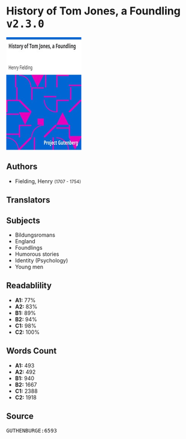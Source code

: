 # History of Tom Jones, a Foundling <kbd>v2.3.0</kbd>

![](./cover.medium.jpg "")

## Authors


 - Fielding, Henry <small>(1707 - 1754)</small>

## Translators



## Subjects


 - Bildungsromans
 - England
 - Foundlings
 - Humorous stories
 - Identity (Psychology)
 - Young men

## Readablility


 - **A1:** 77%
 - **A2:** 83%
 - **B1:** 89%
 - **B2:** 94%
 - **C1:** 98%
 - **C2:** 100%

## Words Count


 - **A1:** 493
 - **A2:** 492
 - **B1:** 940
 - **B2:** 1667
 - **C1:** 2388
 - **C2:** 1918

## Source


<kbd>GUTHENBURGE:6593</kbd>
